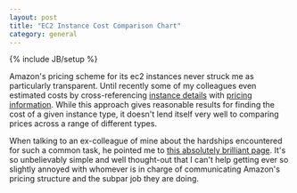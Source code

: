 ```yaml
---
layout: post
title: "EC2 Instance Cost Comparison Chart"
category: general
---
```

{% include JB/setup %}

Amazon's pricing scheme for its ec2 instances never struck me as particularly transparent. Until recently some of my colleagues even estimated costs by cross-referencing [instance details](http://aws.amazon.com/ec2/instance-types/instance-details/) with [pricing information](http://aws.amazon.com/ec2/pricing/). While this approach gives reasonable results for finding the cost of a given instance type, it doesn't lend itself very well to comparing prices across a range of different types.

When talking to an ex-colleague of mine about the hardships encountered for such a common task, he pointed me to [this absolutely brilliant page](http://www.ec2instances.info/). It's so unbelievably simple and well thought-out that I can't help getting ever so slightly annoyed with whomever is in charge of communicating Amazon's pricing structure and the subpar job they are doing.
